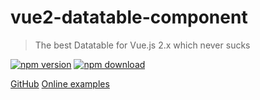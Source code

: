 # vue2-datatable-component

> The best Datatable for Vue.js 2.x which never sucks

[![npm version][npm-v-img]][npm-url]
[![npm download][npm-dl-img]][npm-url]

[GitHub](https://github.com/OneWayTech/vue2-datatable)
[Online examples](https://onewaytech.github.io/vue2-datatable/examples/dist)

[npm-url]: https://www.npmjs.com/package/vue2-datatable-component
[npm-v-img]: http://img.shields.io/npm/v/vue2-datatable-component.svg
[npm-dl-img]: http://img.shields.io/npm/dm/vue2-datatable-component.svg
